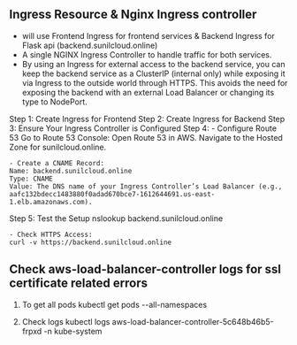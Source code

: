 
## Ingress Resource & Nginx Ingress controller
- will use Frontend Ingress for frontend services & Backend Ingress for Flask api (backend.sunilcloud.online)
- A single NGINX Ingress Controller to handle traffic for both services.
- By using an Ingress for external access to the backend service, you can keep the backend service as a ClusterIP (internal only) while exposing it via Ingress to the outside world through HTTPS. This avoids the need for exposing the backend with an external Load Balancer or changing its type to NodePort.

Step 1: Create Ingress for Frontend
Step 2: Create Ingress for Backend
Step 3: Ensure Your Ingress Controller is Configured
Step 4: - Configure Route 53
        Go to Route 53 Console:
	Open Route 53 in AWS.
	Navigate to the Hosted Zone for sunilcloud.online.

	- Create a CNAME Record:
	Name: backend.sunilcloud.online
	Type: CNAME
	Value: The DNS name of your Ingress Controller’s Load Balancer (e.g., aafc132bdecc1483880f0adad670bce7-1612644691.us-east-1.elb.amazonaws.com).
Step 5: Test the Setup
	nslookup backend.sunilcloud.online

	- Check HTTPS Access:
	curl -v https://backend.sunilcloud.online


## Check aws-load-balancer-controller logs for ssl certificate related errors

1. To get all pods
kubectl get pods --all-namespaces

2. Check logs
kubectl logs aws-load-balancer-controller-5c648b46b5-frpxd -n kube-system



